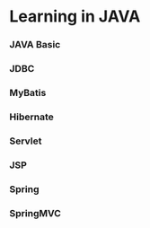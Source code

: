# Learning in JAVA

### JAVA Basic

### JDBC

### MyBatis

### Hibernate

### Servlet

### JSP

### Spring

### SpringMVC
